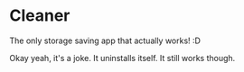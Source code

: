 # Cleaner
The only storage saving app that actually works! :D

Okay yeah, it's a joke. It uninstalls itself. It still works though.
